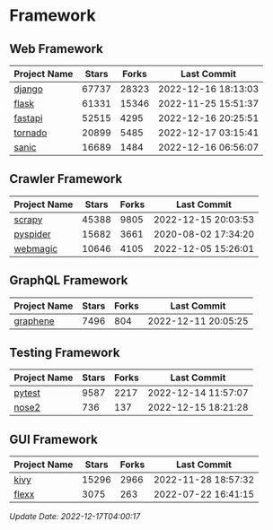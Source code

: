 # Framework

## Web Framework
| Project Name | Stars | Forks | Last Commit |
| ------------ | ----- | ----- | ----------- |
| [django](https://github.com/django/django) | 67737 | 28323 | 2022-12-16 18:13:03 |
| [flask](https://github.com/pallets/flask) | 61331 | 15346 | 2022-11-25 15:51:37 |
| [fastapi](https://github.com/tiangolo/fastapi) | 52515 | 4295 | 2022-12-16 20:25:51 |
| [tornado](https://github.com/tornadoweb/tornado) | 20899 | 5485 | 2022-12-17 03:15:41 |
| [sanic](https://github.com/sanic-org/sanic) | 16689 | 1484 | 2022-12-16 06:56:07 |

## Crawler Framework
| Project Name | Stars | Forks | Last Commit |
| ------------ | ----- | ----- | ----------- |
| [scrapy](https://github.com/scrapy/scrapy) | 45388 | 9805 | 2022-12-15 20:03:53 |
| [pyspider](https://github.com/binux/pyspider) | 15682 | 3661 | 2020-08-02 17:34:20 |
| [webmagic](https://github.com/code4craft/webmagic) | 10646 | 4105 | 2022-12-05 15:26:01 |

## GraphQL Framework
| Project Name | Stars | Forks | Last Commit |
| ------------ | ----- | ----- | ----------- |
| [graphene](https://github.com/graphql-python/graphene) | 7496 | 804 | 2022-12-11 20:05:25 |

## Testing Framework
| Project Name | Stars | Forks | Last Commit |
| ------------ | ----- | ----- | ----------- |
| [pytest](https://github.com/pytest-dev/pytest) | 9587 | 2217 | 2022-12-14 11:57:07 |
| [nose2](https://github.com/nose-devs/nose2) | 736 | 137 | 2022-12-15 18:21:28 |

## GUI Framework
| Project Name | Stars | Forks | Last Commit |
| ------------ | ----- | ----- | ----------- |
| [kivy](https://github.com/kivy/kivy) | 15296 | 2966 | 2022-11-28 18:57:32 |
| [flexx](https://github.com/flexxui/flexx) | 3075 | 263 | 2022-07-22 16:41:15 |

*Update Date: 2022-12-17T04:00:17*